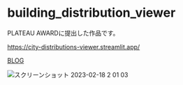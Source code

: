 # building_distribution_viewer

PLATEAU AWARDに提出した作品です。

https://city-distributions-viewer.streamlit.app/

[BLOG](https://www.estie.jp/blog/entry/2022/08/10/110801)

![スクリーンショット 2023-02-18 2 01 03](https://user-images.githubusercontent.com/43491966/219717349-2c848c53-a521-4984-a0ec-29020770d35d.png)
